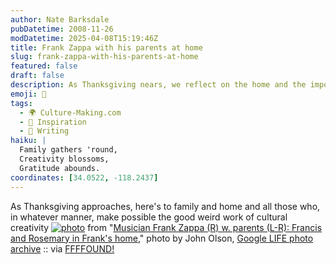 ```yaml
---
author: Nate Barksdale
pubDatetime: 2008-11-26
modDatetime: 2025-04-08T15:19:46Z
title: Frank Zappa with his parents at home
slug: frank-zappa-with-his-parents-at-home
featured: false
draft: false
description: As Thanksgiving nears, we reflect on the home and the importance of those who inspire our creative journeys.
emoji: 🦃
tags:
  - 🌍 Culture-Making.com
  - 🌟 Inspiration
  - 📝 Writing
haiku: |
  Family gathers 'round,  
  Creativity blossoms,  
  Gratitude abounds.
coordinates: [34.0522, -118.2437]
---
```


As Thanksgiving approaches, here's to family and home and all those who, in whatever manner, make possible the good weird work of cultural creativity
[![photo](http://culture-making.com/media/c.jpg)](http://images.google.com/hosted/life/l?q=zappa+source:life&imgurl=ff002c907b64a1ff)
from "[Musician Frank Zappa (R) w. parents (L-R): Francis and Rosemary in Frank's home](https://www.google.com/search?q=%22Musician%20Frank%20Zappa%20%28R%29%20w.%20parents%20%28L-R%29%3A%20Francis%20and%20Rosemary%20in%20Frank%27s%20home%22%20images.google.com)," photo by John Olson, [Google LIFE photo archive](https://www.google.com/search?q=%22Google%20LIFE%20photo%20archive%22%20images.google.com) :: via [FFFFOUND!](https://www.google.com/search?q=%22FFFFOUND%21%22%20ffffound.com)
